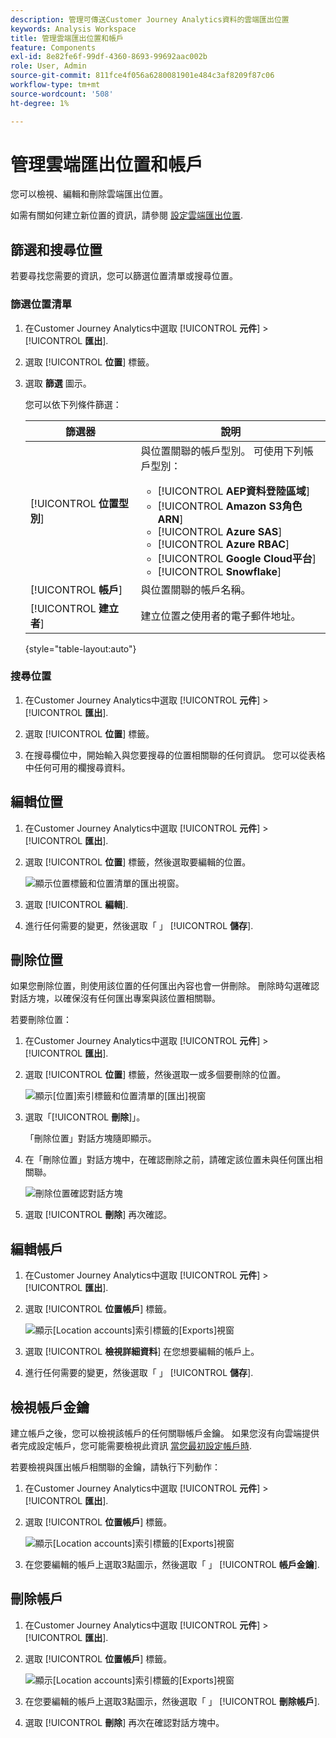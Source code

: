 ```yaml
---
description: 管理可傳送Customer Journey Analytics資料的雲端匯出位置
keywords: Analysis Workspace
title: 管理雲端匯出位置和帳戶
feature: Components
exl-id: 8e82fe6f-99df-4360-8693-99692aac002b
role: User, Admin
source-git-commit: 811fce4f056a6280081901e484c3af8209f87c06
workflow-type: tm+mt
source-wordcount: '508'
ht-degree: 1%

---
```


# 管理雲端匯出位置和帳戶

您可以檢視、編輯和刪除雲端匯出位置。

如需有關如何建立新位置的資訊，請參閱 [設定雲端匯出位置](/help/components/exports/cloud-export-locations.md).

## 篩選和搜尋位置

若要尋找您需要的資訊，您可以篩選位置清單或搜尋位置。

### 篩選位置清單

1. 在Customer Journey Analytics中選取 [!UICONTROL **元件**] > [!UICONTROL **匯出**].

1. 選取 [!UICONTROL **位置**] 標籤。

1. 選取 **篩選** 圖示。

   <!-- add screenshot -->

   您可以依下列條件篩選：

   | 篩選器 | 說明 |
   |---------|----------|
   | [!UICONTROL **位置型別**]<!--should this be changed to Account type?--> | 與位置關聯的帳戶型別。 可使用下列帳戶型別： <ul><li>[!UICONTROL **AEP資料登陸區域**]</li><li>[!UICONTROL **Amazon S3角色ARN**]</li><li>[!UICONTROL **Azure SAS**]</li><li>[!UICONTROL **Azure RBAC**]</li><li>[!UICONTROL **Google Cloud平台**]</li><li>[!UICONTROL **Snowflake**]</li></ul> |
   | [!UICONTROL **帳戶**] | 與位置關聯的帳戶名稱。 |
   | [!UICONTROL **建立者**] | 建立位置之使用者的電子郵件地址。 |

   {style="table-layout:auto"}

### 搜尋位置

1. 在Customer Journey Analytics中選取 [!UICONTROL **元件**] > [!UICONTROL **匯出**].

1. 選取 [!UICONTROL **位置**] 標籤。

1. 在搜尋欄位中，開始輸入與您要搜尋的位置相關聯的任何資訊。 您可以從表格中任何可用的欄搜尋資料。

## 編輯位置

1. 在Customer Journey Analytics中選取 [!UICONTROL **元件**] > [!UICONTROL **匯出**].

1. 選取 [!UICONTROL **位置**] 標籤，然後選取要編輯的位置。

   ![顯示位置標籤和位置清單的匯出視窗。](assets/locations-edit.png)

1. 選取 [!UICONTROL **編輯**].

1. 進行任何需要的變更，然後選取「 」 [!UICONTROL **儲存**].

## 刪除位置

如果您刪除位置，則使用該位置的任何匯出內容也會一併刪除。 刪除時勾選確認對話方塊，以確保沒有任何匯出專案與該位置相關聯。

若要刪除位置：

1. 在Customer Journey Analytics中選取 [!UICONTROL **元件**] > [!UICONTROL **匯出**].

1. 選取 [!UICONTROL **位置**] 標籤，然後選取一或多個要刪除的位置。

   ![顯示[位置]索引標籤和位置清單的[匯出]視窗](assets/locations-edit.png)

1. 選取「[!UICONTROL **刪除**]」。

   「刪除位置」對話方塊隨即顯示。

1. 在「刪除位置」對話方塊中，在確認刪除之前，請確定該位置未與任何匯出相關聯。

   ![刪除位置確認對話方塊](assets/delete-location-confirmation-dialog.png)

1. 選取 [!UICONTROL **刪除**] 再次確認。

## 編輯帳戶

1. 在Customer Journey Analytics中選取 [!UICONTROL **元件**] > [!UICONTROL **匯出**].

1. 選取 [!UICONTROL **位置帳戶**] 標籤。

   ![顯示[Location accounts]索引標籤的[Exports]視窗](assets/account-add.png)

1. 選取 [!UICONTROL **檢視詳細資料**] 在您想要編輯的帳戶上。

1. 進行任何需要的變更，然後選取「 」 [!UICONTROL **儲存**].

## 檢視帳戶金鑰

建立帳戶之後，您可以檢視該帳戶的任何關聯帳戶金鑰。 如果您沒有向雲端提供者完成設定帳戶，您可能需要檢視此資訊 [當您最初設定帳戶時](/help/components/exports/cloud-export-accounts.md).

若要檢視與匯出帳戶相關聯的金鑰，請執行下列動作：

1. 在Customer Journey Analytics中選取 [!UICONTROL **元件**] > [!UICONTROL **匯出**].

1. 選取 [!UICONTROL **位置帳戶**] 標籤。

   ![顯示[Location accounts]索引標籤的[Exports]視窗](assets/account-add.png)

1. 在您要編輯的帳戶上選取3點圖示，然後選取「 」 [!UICONTROL **帳戶金鑰**].

## 刪除帳戶

1. 在Customer Journey Analytics中選取 [!UICONTROL **元件**] > [!UICONTROL **匯出**].

1. 選取 [!UICONTROL **位置帳戶**] 標籤。

   ![顯示[Location accounts]索引標籤的[Exports]視窗](assets/account-add.png)

1. 在您要編輯的帳戶上選取3點圖示，然後選取「 」 [!UICONTROL **刪除帳戶**].

1. 選取 [!UICONTROL **刪除**] 再次在確認對話方塊中。
